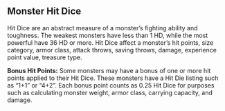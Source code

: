 ## Monster Hit Dice

Hit Dice are an abstract measure of a monster’s fighting ability and toughness. The weakest monsters have less than 1 HD, while the most powerful have 36 HD or more. Hit Dice affect a monster’s hit points, size category, armor class, attack throws, saving throws, damage, experience point value, treasure type.

**Bonus Hit Points:** Some monsters may have a bonus of one or more hit points applied to their Hit Dice. These monsters have a Hit Die listing such as “1+1” or “4+2”. Each bonus point counts as 0.25 Hit Dice for purposes such as calculating monster weight, armor class, carrying capacity, and damage.

